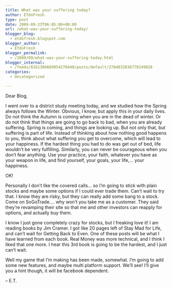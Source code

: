 ```yaml
---
title: What was your suffering today?
author: ETdoFresh
type: post
date: 2009-09-23T06:05:00+00:00
url: /what-was-your-suffering-today/
blogger_blog:
  - etdofresh.blogspot.com
blogger_author:
  - ETdoFresh
blogger_permalink:
  - /2009/09/what-was-your-suffering-today.html
blogger_internal:
  - /feeds/8161366669954270448/posts/default/2784833836778249028
categories:
  - Uncategorized

---
```

Dear Blog,

I went over to a district study meeting today, and we studied how the Spring always follows the Winter. Obvious, I know, but apply this in your daily lives. Do not think the Autumn is coming when you are in the dead of winter. Or do not think that things are going to go back to bad, when you are already suffering. Spring is coming, and things are looking up. But not only that, but suffering is part of life. Instead of thinking about how nothing good happens to you, think about what suffering you get to overcome, which will lead to your happiness. If the hardest thing you had to do was get out of bed, life wouldn&#8217;t be very fulfilling. Similarly, you can never be courageous when you don&#8217;t fear anything. Use your practice, your faith, whatever you have as your weapon in life, and find yourself, your goals, your life,&#8230; your happiness.

OK!

Personally I don&#8217;t like the covered calls&#8230; so I&#8217;m going to stick with plain stocks and maybe some options if I could ever trade them. Can&#8217;t wait to try that. I know they are risky, but they can really add some bang to a stock. Come on SoGoTrade&#8230;. why won&#8217;t you take me as a customer. They said they&#8217;re revamping their site so that me and other investors can reapply for options, and actually buy them.

I know I just gone completely crazy for stocks, but I freaking love it! I am reading books by Jim Cramer. I got like 20 pages left of Stay Mad for Life, and can&#8217;t wait for Getting Back to Even. One of these posts will be what I have learned from each book. Real Money was more technical, and I think I liked that one more. I hear this 3rd book is going to be the hardest, and I just can&#8217;t wait.

Well my game that I&#8217;m making has been made, somewhat. I&#8217;m going to add some new features, and maybe multi platform support. We&#8217;ll see! I&#8217;ll give you a hint though, it will be facebook dependent.

&#8211; E.T.